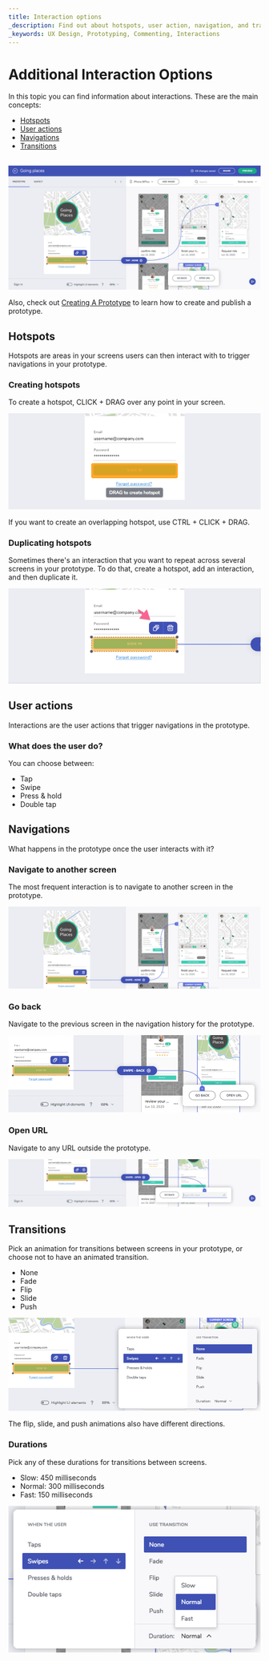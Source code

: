 ```yaml
---
title: Interaction options
_description: Find out about hotspots, user action, navigation, and transitions
_keywords: UX Design, Prototyping, Commenting, Interactions
---
```


# Additional Interaction Options

In this topic you can find information about interactions. These are the main concepts:

- [Hotspots][a-1]
- [User actions][a-2]
- [Navigations][a-3]
- [Transitions][a-4]

<br>

<img class="responsive-img" src="../images/interaction_options_1.png" srcset="../images/Interaction_Options_1@2x.png 2x" />

<br>

Also, check out [Creating A Prototype][topic-1] to learn how to create and publish a prototype.

## Hotspots

Hotspots are areas in your screens users can then interact with to trigger navigations in your prototype.

### Creating hotspots

To create a hotspot, CLICK + DRAG over any point in your screen.

<div class="divider--half"></div>
<img class="responsive-img" src="../images/interaction_options_hotspot_tooltip.png" srcset="../images/interaction_options_hotspot_tooltip@2x.png 2x" />
<div class="divider--half"></div>
<div class="divider--half"></div>
<div class="divider--half"></div>
<div class="divider--half"></div>
<div class="divider--half"></div>

If you want to create an overlapping hotspot, use CTRL + CLICK + DRAG.

### Duplicating hotspots

Sometimes there's an interaction that you want to repeat across several screens in your prototype.
To do that, create a hotspot, add an interaction, and then duplicate it.

<div class="divider--half"></div>
<img class="responsive-img" src="../images/interaction_options_hotspot_duplicate.png" srcset="../images/interaction_options_hotspot_duplicate@2x.png 2x" />
<div class="divider--half"></div>
<div class="divider--half"></div>
<div class="divider--half"></div>
<div class="divider--half"></div>
<div class="divider--half"></div>

## User actions

Interactions are the user actions that trigger navigations in the prototype.

### What does the user do?

You can choose between:

- Tap
- Swipe
- Press & hold
- Double tap

## Navigations

What happens in the prototype once the user interacts with it?

### Navigate to another screen

The most frequent interaction is to navigate to another screen in the prototype.

<div class="divider--half"></div>
<img class="responsive-img" src="../images/interaction_options_navigate.png" srcset="../images/interaction_options_navigate@2x.png 2x" />
<div class="divider--half"></div>
<div class="divider--half"></div>
<div class="divider--half"></div>
<div class="divider--half"></div>
<div class="divider--half"></div>

### Go back

Navigate to the previous screen in the navigation history for the prototype.

<div class="divider--half"></div>
<img class="responsive-img" src="../images/interaction_options_goback.png" srcset="../images/interaction_options_goback@2x.png 2x" />
<div class="divider--half"></div>
<div class="divider--half"></div>
<div class="divider--half"></div>
<div class="divider--half"></div>
<div class="divider--half"></div>

### Open URL

Navigate to any URL outside the prototype.

<div class="divider--half"></div>
<img class="responsive-img" src="../images/interaction_options_openURL.png" srcset="../images/interaction_options_openURL@2x.png 2x" />
<div class="divider--half"></div>
<div class="divider--half"></div>
<div class="divider--half"></div>
<div class="divider--half"></div>
<div class="divider--half"></div>

## Transitions

Pick an animation for transitions between screens in your prototype, or choose not to have an animated transition.

- None
- Fade
- Flip
- Slide
- Push

<div class="divider--half"></div>
<img class="responsive-img" src="../images/interaction_options_interaction_panel.png" srcset="../images/interaction_options_interaction_panel@2x.png 2x" />
<div class="divider--half"></div>
<div class="divider--half"></div>
<div class="divider--half"></div>
<div class="divider--half"></div>
<div class="divider--half"></div>

The flip, slide, and push animations also have different directions.

### Durations

Pick any of these durations for transitions between screens.

- Slow: 450 milliseconds
- Normal: 300 milliseconds
- Fast: 150 milliseconds

<div class="divider--half"></div>
<img class="responsive-img" src="../images/interaction_options_durations.png" srcset="../images/interaction_options_durations@2x.png 2x"  />
<div class="divider--half"></div>
<div class="divider--half"></div>
<div class="divider--half"></div>
<div class="divider--half"></div>
<div class="divider--half"></div>

[topic-1]: creating-a-prototype.md
[a-1]: #hotspots
[a-2]: #user-actions
[a-3]: #navigations
[a-4]: #transitions
